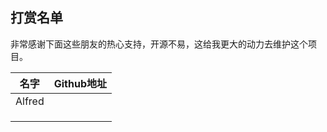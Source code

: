 ## 打赏名单

非常感谢下面这些朋友的热心支持，开源不易，这给我更大的动力去维护这个项目。

| 名字   | Github地址 |
| ------ | ---------- |
| Alfred |            |
|        |            |
|        |            |
|        |            |


